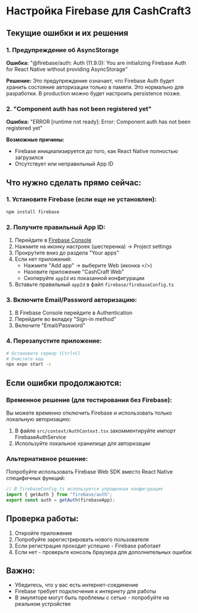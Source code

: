 # Настройка Firebase для CashCraft3

## Текущие ошибки и их решения

### 1. Предупреждение об AsyncStorage
**Ошибка:** "@firebase/auth: Auth (11.9.0): You are initializing Firebase Auth for React Native without providing AsyncStorage"

**Решение:** Это предупреждение означает, что Firebase Auth будет хранить состояние авторизации только в памяти. Это нормально для разработки. В production можно будет настроить persistence позже.

### 2. "Component auth has not been registered yet"
**Ошибка:** "ERROR [runtime not ready]: Error: Component auth has not been registered yet"

**Возможные причины:**
- Firebase инициализируется до того, как React Native полностью загрузился
- Отсутствует или неправильный App ID

## Что нужно сделать прямо сейчас:

### 1. Установите Firebase (если еще не установлен):
```bash
npm install firebase
```

### 2. Получите правильный App ID:
1. Перейдите в [Firebase Console](https://console.firebase.google.com/project/cashcraft-b9781)
2. Нажмите на иконку настроек (шестеренка) → Project settings
3. Прокрутите вниз до раздела "Your apps"
4. Если нет приложений:
   - Нажмите "Add app" → выберите Web (иконка </>)
   - Назовите приложение "CashCraft Web"
   - Скопируйте `appId` из показанной конфигурации
5. Вставьте правильный `appId` в файл `firebase/firebaseConfig.ts`

### 3. Включите Email/Password авторизацию:
1. В Firebase Console перейдите в Authentication
2. Перейдите во вкладку "Sign-in method"
3. Включите "Email/Password"

### 4. Перезапустите приложение:
```bash
# Остановите сервер (Ctrl+C)
# Очистите кеш
npx expo start -c
```

## Если ошибки продолжаются:

### Временное решение (для тестирования без Firebase):
Вы можете временно отключить Firebase и использовать только локальную авторизацию:

1. В файле `src/context/AuthContext.tsx` закомментируйте импорт FirebaseAuthService
2. Используйте локальное хранилище для авторизации

### Альтернативное решение:
Попробуйте использовать Firebase Web SDK вместо React Native специфичных функций:
```javascript
// В firebaseConfig.ts используется упрощенная конфигурация
import { getAuth } from "firebase/auth";
export const auth = getAuth(firebaseApp);
```

## Проверка работы:

1. Откройте приложение
2. Попробуйте зарегистрировать нового пользователя
3. Если регистрация проходит успешно - Firebase работает
4. Если нет - проверьте консоль браузера для дополнительных ошибок

## Важно:
- Убедитесь, что у вас есть интернет-соединение
- Firebase требует подключения к интернету для работы
- В эмуляторе могут быть проблемы с сетью - попробуйте на реальном устройстве 